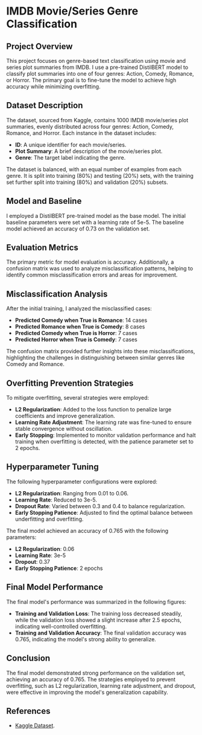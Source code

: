 # IMDB Movie/Series Genre Classification

## Project Overview

This project focuses on genre-based text classification using movie and series plot summaries from IMDB. I use a pre-trained DistilBERT model to classify plot summaries into one of four genres: Action, Comedy, Romance, or Horror. The primary goal is to fine-tune the model to achieve high accuracy while minimizing overfitting.

## Dataset Description

The dataset, sourced from Kaggle, contains 1000 IMDB movie/series plot summaries, evenly distributed across four genres: Action, Comedy, Romance, and Horror. Each instance in the dataset includes:

- **ID**: A unique identifier for each movie/series.
- **Plot Summary**: A brief description of the movie/series plot.
- **Genre**: The target label indicating the genre.

The dataset is balanced, with an equal number of examples from each genre. It is split into training (80%) and testing (20%) sets, with the training set further split into training (80%) and validation (20%) subsets.

## Model and Baseline

I employed a DistilBERT pre-trained model as the base model. The initial baseline parameters were set with a learning rate of 5e-5. The baseline model achieved an accuracy of 0.73 on the validation set.

## Evaluation Metrics

The primary metric for model evaluation is accuracy. Additionally, a confusion matrix was used to analyze misclassification patterns, helping to identify common misclassification errors and areas for improvement.

## Misclassification Analysis

After the initial training, I analyzed the misclassified cases:

- **Predicted Comedy when True is Romance**: 14 cases
- **Predicted Romance when True is Comedy**: 8 cases
- **Predicted Comedy when True is Horror**: 7 cases
- **Predicted Horror when True is Comedy**: 7 cases

The confusion matrix provided further insights into these misclassifications, highlighting the challenges in distinguishing between similar genres like Comedy and Romance.

## Overfitting Prevention Strategies

To mitigate overfitting, several strategies were employed:

- **L2 Regularization**: Added to the loss function to penalize large coefficients and improve generalization.
- **Learning Rate Adjustment**: The learning rate was fine-tuned to ensure stable convergence without oscillation.
- **Early Stopping**: Implemented to monitor validation performance and halt training when overfitting is detected, with the patience parameter set to 2 epochs.

## Hyperparameter Tuning

The following hyperparameter configurations were explored:

- **L2 Regularization**: Ranging from 0.01 to 0.06.
- **Learning Rate**: Reduced to 3e-5.
- **Dropout Rate**: Varied between 0.3 and 0.4 to balance regularization.
- **Early Stopping Patience**: Adjusted to find the optimal balance between underfitting and overfitting.

The final model achieved an accuracy of 0.765 with the following parameters:

- **L2 Regularization**: 0.06
- **Learning Rate**: 3e-5
- **Dropout**: 0.37
- **Early Stopping Patience**: 2 epochs

## Final Model Performance

The final model's performance was summarized in the following figures:

- **Training and Validation Loss**: The training loss decreased steadily, while the validation loss showed a slight increase after 2.5 epochs, indicating well-controlled overfitting.
- **Training and Validation Accuracy**: The final validation accuracy was 0.765, indicating the model's strong ability to generalize.

## Conclusion

The final model demonstrated strong performance on the validation set, achieving an accuracy of 0.765. The strategies employed to prevent overfitting, such as L2 regularization, learning rate adjustment, and dropout, were effective in improving the model's generalization capability.

## References

- [Kaggle Dataset](https://www.kaggle.com/datasets/zulkarnainsaurav/imdb-text-classification).
